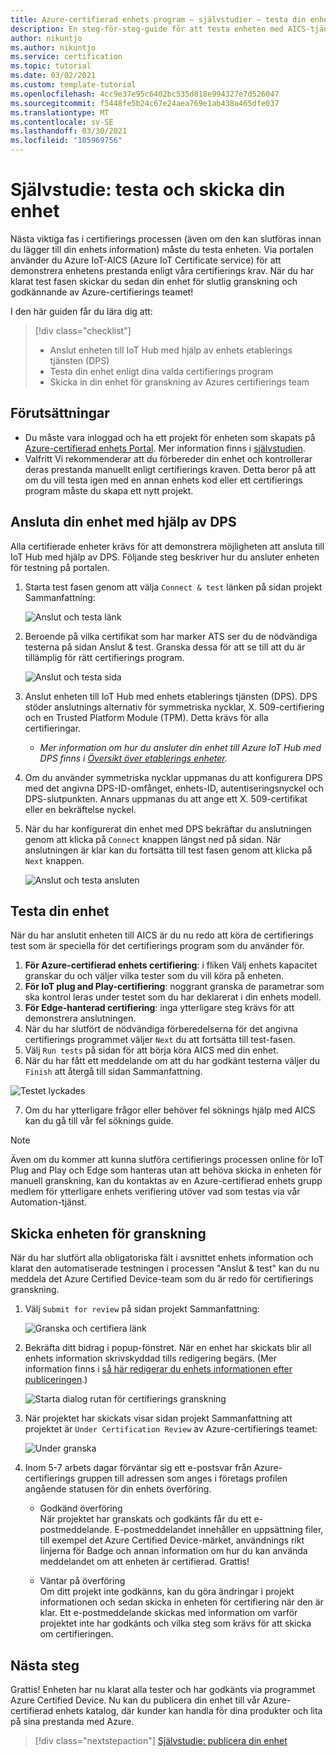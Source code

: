 ```yaml
---
title: Azure-certifierad enhets program – självstudier – testa din enhet
description: En steg-för-steg-guide för att testa enheten med AICS-tjänsten på Azure-certifierad enhets Portal
author: nikuntjo
ms.author: nikuntjo
ms.service: certification
ms.topic: tutorial
ms.date: 03/02/2021
ms.custom: template-tutorial
ms.openlocfilehash: 4cc9e37e95c6402bc535d818e994327e7d526047
ms.sourcegitcommit: f5448fe5b24c67e24aea769e1ab438a465dfe037
ms.translationtype: MT
ms.contentlocale: sv-SE
ms.lasthandoff: 03/30/2021
ms.locfileid: "105969756"
---
```

# <a name="tutorial-test-and-submit-your-device"></a>Självstudie: testa och skicka din enhet

Nästa viktiga fas i certifierings processen (även om den kan slutföras innan du lägger till din enhets information) måste du testa enheten. Via portalen använder du Azure IoT-AICS (Azure IoT Certificate service) för att demonstrera enhetens prestanda enligt våra certifierings krav. När du har klarat test fasen skickar du sedan din enhet för slutlig granskning och godkännande av Azure-certifierings teamet!

I den här guiden får du lära dig att:

> [!div class="checklist"]
> * Anslut enheten till IoT Hub med hjälp av enhets etablerings tjänsten (DPS)
> * Testa din enhet enligt dina valda certifierings program
> * Skicka in din enhet för granskning av Azures certifierings team

## <a name="prerequisites"></a>Förutsättningar

- Du måste vara inloggad och ha ett projekt för enheten som skapats på [Azure-certifierad enhets Portal](https://certify.azure.com). Mer information finns i [självstudien](tutorial-01-creating-your-project.md).
- Valfritt Vi rekommenderar att du förbereder din enhet och kontrollerar deras prestanda manuellt enligt certifierings kraven. Detta beror på att om du vill testa igen med en annan enhets kod eller ett certifierings program måste du skapa ett nytt projekt.

## <a name="connecting-your-device-using-dps"></a>Ansluta din enhet med hjälp av DPS

Alla certifierade enheter krävs för att demonstrera möjligheten att ansluta till IoT Hub med hjälp av DPS. Följande steg beskriver hur du ansluter enheten för testning på portalen.

1. Starta test fasen genom att välja `Connect & test` länken på sidan projekt Sammanfattning:  

    ![Anslut och testa länk](./media/images/connect-and-test-link.png)

1. Beroende på vilka certifikat som har marker ATS ser du de nödvändiga testerna på sidan Anslut & test. Granska dessa för att se till att du är tillämplig för rätt certifierings program.  

    ![Anslut och testa sida](./media/images/connect-and-test.png)

1. Anslut enheten till IoT Hub med enhets etablerings tjänsten (DPS). DPS stöder anslutnings alternativ för symmetriska nycklar, X. 509-certifiering och en Trusted Platform Module (TPM). Detta krävs för alla certifieringar.

    - *Mer information om hur du ansluter din enhet till Azure IoT Hub med DPS finns i [Översikt över etablerings enheter](../iot-dps/about-iot-dps.md "Översikt över enhets etablerings tjänsten").*
    
1. Om du använder symmetriska nycklar uppmanas du att konfigurera DPS med det angivna DPS-ID-omfånget, enhets-ID, autentiseringsnyckel och DPS-slutpunkten. Annars uppmanas du att ange ett X. 509-certifikat eller en bekräftelse nyckel.

1. När du har konfigurerat din enhet med DPS bekräftar du anslutningen genom att klicka på `Connect` knappen längst ned på sidan. När anslutningen är klar kan du fortsätta till test fasen genom att klicka på `Next` knappen.  

    ![Anslut och testa ansluten](./media/images/connected.png)

## <a name="testing-your-device"></a>Testa din enhet

När du har anslutit enheten till AICS är du nu redo att köra de certifierings test som är speciella för det certifierings program som du använder för.

1. **För Azure-certifierad enhets certifiering**: i fliken Välj enhets kapacitet granskar du och väljer vilka tester som du vill köra på enheten.
1. **För IoT plug and Play-certifiering**: noggrant granska de parametrar som ska kontrol leras under testet som du har deklarerat i din enhets modell.
1. **För Edge-hanterad certifiering**: inga ytterligare steg krävs för att demonstrera anslutningen.
1. När du har slutfört de nödvändiga förberedelserna för det angivna certifierings programmet väljer `Next` du att fortsätta till test-fasen.
1. Välj `Run tests` på sidan för att börja köra AICS med din enhet.
1. När du har fått ett meddelande om att du har godkänt testerna väljer du `Finish` att återgå till sidan Sammanfattning.

![Testet lyckades](./media/images/test-pass.png)

7. Om du har ytterligare frågor eller behöver fel söknings hjälp med AICS kan du gå till vår fel söknings guide.

> [!NOTE]
> Även om du kommer att kunna slutföra certifierings processen online för IoT Plug and Play och Edge som hanteras utan att behöva skicka in enheten för manuell granskning, kan du kontaktas av en Azure-certifierad enhets grupp medlem för ytterligare enhets verifiering utöver vad som testas via vår Automation-tjänst.

## <a name="submitting-your-device-for-review"></a>Skicka enheten för granskning

När du har slutfört alla obligatoriska fält i avsnittet enhets information och klarat den automatiserade testningen i processen "Anslut & test" kan du nu meddela det Azure Certified Device-team som du är redo för certifierings granskning.

1. Välj `Submit for review` på sidan projekt Sammanfattning:  

    ![Granska och certifiera länk](./media/images/review-and-certify.png)

1. Bekräfta ditt bidrag i popup-fönstret. När en enhet har skickats blir all enhets information skrivskyddad tills redigering begärs. (Mer information finns i [så här redigerar du enhets informationen efter publiceringen](./how-to-edit-published-device.md).)  

    ![Starta dialog rutan för certifierings granskning](./media/images/start-certification-review.png)

1. När projektet har skickats visar sidan projekt Sammanfattning att projektet är `Under Certification Review` av Azure-certifierings teamet:  

    ![Under granska](./media/images/review-and-certify-under-review.png)

1. Inom 5-7 arbets dagar förväntar sig ett e-postsvar från Azure-certifierings gruppen till adressen som anges i företags profilen angående statusen för din enhets överföring.

    - Godkänd överföring  
        När projektet har granskats och godkänts får du ett e-postmeddelande. E-postmeddelandet innehåller en uppsättning filer, till exempel det Azure Certified Device-märket, användnings rikt linjerna för Badge och annan information om hur du kan använda meddelandet om att enheten är certifierad. Grattis!

    - Väntar på överföring  
        Om ditt projekt inte godkänns, kan du göra ändringar i projekt informationen och sedan skicka in enheten för certifiering när den är klar. Ett e-postmeddelande skickas med information om varför projektet inte har godkänts och vilka steg som krävs för att skicka om certifieringen.

## <a name="next-steps"></a>Nästa steg

Grattis! Enheten har nu klarat alla tester och har godkänts via programmet Azure Certified Device. Nu kan du publicera din enhet till vår Azure-certifierad enhets katalog, där kunder kan handla för dina produkter och lita på sina prestanda med Azure.
> [!div class="nextstepaction"]
> [Självstudie: publicera din enhet](tutorial-04-publishing-your-device.md)

